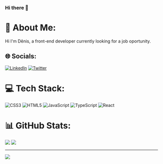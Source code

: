 ### Hi there 👋

# 💫 About Me:
Hi I'm Dênis, a front-end developer currently looking for a job oportunity.


## 🌐 Socials:
[![LinkedIn](https://img.shields.io/badge/LinkedIn-%230077B5.svg?logo=linkedin&logoColor=white)](https://linkedin.com/in/denisluft8) [![Twitter](https://img.shields.io/badge/Twitter-%231DA1F2.svg?logo=Twitter&logoColor=white)](https://twitter.com/denisluft) 

# 💻 Tech Stack:
![CSS3](https://img.shields.io/badge/css3-%231572B6.svg?style=plastic&logo=css3&logoColor=white) ![HTML5](https://img.shields.io/badge/html5-%23E34F26.svg?style=plastic&logo=html5&logoColor=white) ![JavaScript](https://img.shields.io/badge/javascript-%23323330.svg?style=plastic&logo=javascript&logoColor=%23F7DF1E) ![TypeScript](https://img.shields.io/badge/typescript-%23007ACC.svg?style=plastic&logo=typescript&logoColor=white) ![React](https://img.shields.io/badge/react-%2320232a.svg?style=plastic&logo=react&logoColor=%2361DAFB)
# 📊 GitHub Stats:
![](https://github-readme-streak-stats.herokuapp.com/?user=denisluft8&theme=dark&hide_border=false)
![](https://github-readme-stats.vercel.app/api/top-langs/?username=denisluft8&theme=dark&hide_border=false&include_all_commits=false&count_private=false&layout=compact)

---
[![](https://visitcount.itsvg.in/api?id=denisluft8&icon=0&color=0)](https://visitcount.itsvg.in)

<!-- Proudly created with GPRM ( https://gprm.itsvg.in ) -->
